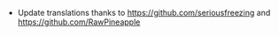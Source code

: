 - Update translations thanks to https://github.com/seriousfreezing and https://github.com/RawPineapple
